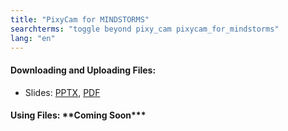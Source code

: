 ```yaml
---
title: "PixyCam for MINDSTORMS"
searchterms: "toggle beyond pixy_cam pixycam_for_mindstorms"
lang: "en"
---
```

 <h4>Downloading and Uploading Files:</h4>
 <ul>
 <li class="ng-binding">Slides:
 <a href="translations/en-us/advanced/DownloadUploadFiles.pptx">PPTX</a>,
 <a href="translations/en-us/advanced/DownloadUploadFiles.pdf">PDF</a>
 </li>
 </ul> <h4>Using Files: **Coming Soon***</h4>
